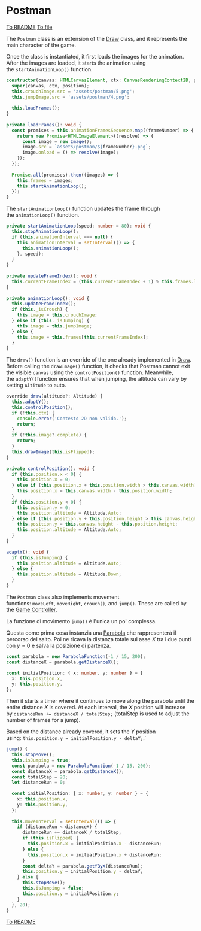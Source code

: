 # Postman 

[To README](./../../../../README.md) 
[To file](./../../../../02_APP/PostRennen/src/app/component/post-rennen-game/models/postman.ts)

The `Postman` class is an extension of the [Draw](./draw.md) class, and it represents the main character of the game.

Once the class is instantiated, it first loads the images for the animation. After the images are loaded, it starts the animation using the `startAnimationLoop()` function.

```Typescript
constructor(canvas: HTMLCanvasElement, ctx: CanvasRenderingContext2D, position: Position) {  
  super(canvas, ctx, position);  
  this.crouchImage.src = 'assets/postman/5.png';  
  this.jumpImage.src = 'assets/postman/4.png';  
  
  this.loadFrames();  
}  
  
private loadFrames(): void {  
  const promises = this.animationFramesSequence.map((frameNumber) => {  
    return new Promise<HTMLImageElement>((resolve) => {  
      const image = new Image();  
      image.src = `assets/postman/${frameNumber}.png`;  
      image.onload = () => resolve(image);  
    });  
  });  
  
  Promise.all(promises).then((images) => {  
    this.frames = images;  
    this.startAnimationLoop();  
  });  
}
```

The `startAnimationLoop()` function updates the frame through the `animationLoop()` function.

```Typescript
private startAnimationLoop(speed: number = 80): void {  
  this.stopAnimationLoop();  
  if (this.animationInterval === null) {  
    this.animationInterval = setInterval(() => {  
      this.animationLoop();  
    }, speed);  
  }  
}  
  
private updateFrameIndex(): void {  
  this.currentFrameIndex = (this.currentFrameIndex + 1) % this.frames.length;  
}  
  
private animationLoop(): void {  
  this.updateFrameIndex();  
  if (this._isCrouch) {  
    this.image = this.crouchImage;  
  } else if (this._isJumping) {  
    this.image = this.jumpImage;  
  } else {  
    this.image = this.frames[this.currentFrameIndex];  
  }  
}
```

The `draw()` function is an override of the one already implemented in [Draw](./draw.md). Before calling the `drawImage()` function, it checks that Postman cannot exit the visible `canvas` using the `controlPosition()` function. Meanwhile, the `adaptY()`function ensures that when jumping, the altitude can vary by setting `Altitude` to auto.

```Typescript 
override draw(altitude?: Altitude) {  
  this.adaptY();  
  this.controlPosition();  
  if (!this.ctx) {  
    console.error('Contesto 2D non valido.');  
    return;  
  }  
  if (!this.image?.complete) {  
    return;  
  }  
  this.drawImage(this.isFlipped);  
}  
  
private controlPosition(): void {  
  if (this.position.x < 0) {  
    this.position.x = 0;  
  } else if (this.position.x + this.position.width > this.canvas.width) {  
    this.position.x = this.canvas.width - this.position.width;  
  }  
  if (this.position.y < 0) {  
    this.position.y = 0;  
    this.position.altitude = Altitude.Auto;  
  } else if (this.position.y + this.position.height > this.canvas.height) {  
    this.position.y = this.canvas.height - this.position.height;  
    this.position.altitude = Altitude.Auto;  
  }  
}  
  
adaptY(): void {  
  if (this.isJumping) {  
    this.position.altitude = Altitude.Auto;  
  } else {  
    this.position.altitude = Altitude.Down;  
  }  
}
```

The `Postman` class also implements movement functions: `moveLeft`, `moveRight`, `crouch()`, and `jump()`. These are called by the [Game Controller](./../controllers/game.md).


La funzione di movimento `jump()` è l'unica un po' complessa. 

Questa come prima cosa instanzia una [Parabola](./../function.md) che rappresenterà il percorso del salto. 
Poi ne ricava la distanza totale sul asse $X$ tra i due punti con $y = 0$  e salva la posizione di partenza.

```Typescript 
const parabola = new ParabolaFunction(-1 / 15, 200);  
const distanceX = parabola.getDistanceX();  

const initialPosition: { x: number, y: number } = {  
  x: this.position.x,  
  y: this.position.y,  
};
```

Then it starts a timer where it continues to move along the parabola until the entire distance $X$ is covered. At each interval, the $X$ position will increase by `distanceRun += distanceX / totalStep;` (totalStep is used to adjust the number of frames for a jump).

Based on the distance already covered, it sets the $Y$ position using: `this.position.y = initialPosition.y - deltaY;`.`

```Typescript
jump() {  
  this.stopMove();  
  this.isJumping = true;  
  const parabola = new ParabolaFunction(-1 / 15, 200);  
  const distanceX = parabola.getDistanceX();  
  const totalStep = 20;  
  let distanceRun = 0;  
  
  const initialPosition: { x: number, y: number } = {  
    x: this.position.x,  
    y: this.position.y,  
  };  
  
  this.moveInterval = setInterval(() => {  
    if (distanceRun < distanceX) {  
      distanceRun += distanceX / totalStep;  
      if (this.isFlipped) {  
        this.position.x = initialPosition.x - distanceRun;  
      } else {  
        this.position.x = initialPosition.x + distanceRun;  
      }  
      const deltaY = parabola.getYByX(distanceRun);  
      this.position.y = initialPosition.y - deltaY;  
    } else {  
      this.stopMove();  
      this.isJumping = false;  
      this.position.y = initialPosition.y;  
    }  
  }, 20);  
}
```

[To README](./../../../../README.md) 